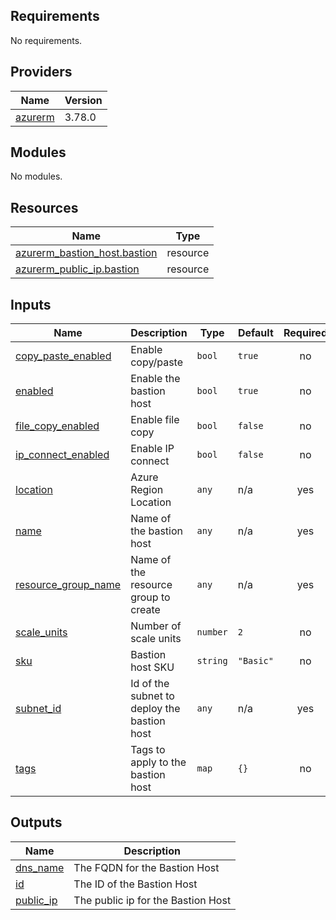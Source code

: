 <!-- BEGIN_TF_DOCS -->
## Requirements

No requirements.

## Providers

| Name | Version |
|------|---------|
| <a name="provider_azurerm"></a> [azurerm](#provider\_azurerm) | 3.78.0 |

## Modules

No modules.

## Resources

| Name | Type |
|------|------|
| [azurerm_bastion_host.bastion](https://registry.terraform.io/providers/hashicorp/azurerm/latest/docs/resources/bastion_host) | resource |
| [azurerm_public_ip.bastion](https://registry.terraform.io/providers/hashicorp/azurerm/latest/docs/resources/public_ip) | resource |

## Inputs

| Name | Description | Type | Default | Required |
|------|-------------|------|---------|:--------:|
| <a name="input_copy_paste_enabled"></a> [copy\_paste\_enabled](#input\_copy\_paste\_enabled) | Enable copy/paste | `bool` | `true` | no |
| <a name="input_enabled"></a> [enabled](#input\_enabled) | Enable the bastion host | `bool` | `true` | no |
| <a name="input_file_copy_enabled"></a> [file\_copy\_enabled](#input\_file\_copy\_enabled) | Enable file copy | `bool` | `false` | no |
| <a name="input_ip_connect_enabled"></a> [ip\_connect\_enabled](#input\_ip\_connect\_enabled) | Enable IP connect | `bool` | `false` | no |
| <a name="input_location"></a> [location](#input\_location) | Azure Region Location | `any` | n/a | yes |
| <a name="input_name"></a> [name](#input\_name) | Name of the bastion host | `any` | n/a | yes |
| <a name="input_resource_group_name"></a> [resource\_group\_name](#input\_resource\_group\_name) | Name of the resource group to create | `any` | n/a | yes |
| <a name="input_scale_units"></a> [scale\_units](#input\_scale\_units) | Number of scale units | `number` | `2` | no |
| <a name="input_sku"></a> [sku](#input\_sku) | Bastion host SKU | `string` | `"Basic"` | no |
| <a name="input_subnet_id"></a> [subnet\_id](#input\_subnet\_id) | Id of the subnet to deploy the bastion host | `any` | n/a | yes |
| <a name="input_tags"></a> [tags](#input\_tags) | Tags to apply to the bastion host | `map` | `{}` | no |

## Outputs

| Name | Description |
|------|-------------|
| <a name="output_dns_name"></a> [dns\_name](#output\_dns\_name) | The FQDN for the Bastion Host |
| <a name="output_id"></a> [id](#output\_id) | The ID of the Bastion Host |
| <a name="output_public_ip"></a> [public\_ip](#output\_public\_ip) | The public ip for the Bastion Host |
<!-- END_TF_DOCS -->